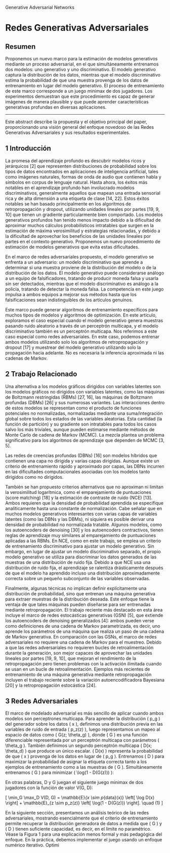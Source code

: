 Generative Adversarial Networks

# Redes Generativas Adversariales

## Resumen

Proponemos un nuevo marco para la estimación de modelos generativos mediante un proceso adversarial, en el que simultáneamente entrenamos dos modelos: uno generativo y uno discriminativo. El modelo generativo captura la distribución de los datos, mientras que el modelo discriminativo estima la probabilidad de que una muestra provenga de los datos de entrenamiento en lugar del modelo generativo. El proceso de entrenamiento de este marco corresponde a un juego minimax de dos jugadores. Los experimentos demuestran que este procedimiento es capaz de generar imágenes de manera plausible y que puede aprender características generativas profundas en diversas aplicaciones.

---

Este abstract describe la propuesta y el objetivo principal del paper, proporcionando una visión general del enfoque novedoso de las Redes Generativas Adversariales y sus resultados experimentales.

## 1 Introducción

La promesa del aprendizaje profundo es descubrir modelos ricos y jerárquicos [2] que representen distribuciones de probabilidad sobre los tipos de datos encontrados en aplicaciones de inteligencia artificial, tales como imágenes naturales, formas de onda de audio que contienen habla y símbolos en corpus de lenguaje natural. Hasta ahora, los éxitos más notables en el aprendizaje profundo han involucrado modelos discriminativos, generalmente aquellos que mapean una entrada sensorial rica y de alta dimensión a una etiqueta de clase [14, 22]. Estos éxitos notables se han basado principalmente en los algoritmos de retropropagación y dropout, utilizando unidades lineales por partes [19, 9, 10] que tienen un gradiente particularmente bien comportado. Los modelos generativos profundos han tenido menos impacto debido a la dificultad de aproximar muchos cálculos probabilísticos intratables que surgen en la estimación de máxima verosimilitud y estrategias relacionadas, y debido a la dificultad de aprovechar los beneficios de las unidades lineales por partes en el contexto generativo. Proponemos un nuevo procedimiento de estimación de modelos generativos que evita estas dificultades.

En el marco de redes adversariales propuesto, el modelo generativo se enfrenta a un adversario: un modelo discriminativo que aprende a determinar si una muestra proviene de la distribución del modelo o de la distribución de los datos. El modelo generativo puede considerarse análogo a un equipo de falsificadores, tratando de producir moneda falsa y usarla sin ser detectados, mientras que el modelo discriminativo es análogo a la policía, tratando de detectar la moneda falsa. La competencia en este juego impulsa a ambos equipos a mejorar sus métodos hasta que los falsificaciones sean indistinguibles de los artículos genuinos.

Este marco puede generar algoritmos de entrenamiento específicos para muchos tipos de modelos y algoritmos de optimización. En este artículo, exploramos el caso especial cuando el modelo generativo genera muestras pasando ruido aleatorio a través de un perceptrón multicapa, y el modelo discriminativo también es un perceptrón multicapa. Nos referimos a este caso especial como redes adversariales. En este caso, podemos entrenar ambos modelos utilizando solo los algoritmos de retropropagación y dropout [17] y muestrear del modelo generativo utilizando solo la propagación hacia adelante. No es necesaria la inferencia aproximada ni las cadenas de Markov.

## 2 Trabajo Relacionado

Una alternativa a los modelos gráficos dirigidos con variables latentes son los modelos gráficos no dirigidos con variables latentes, como las máquinas de Boltzmann restringidas (RBMs) [27, 16], las máquinas de Boltzmann profundas (DBMs) [26] y sus numerosas variantes. Las interacciones dentro de estos modelos se representan como el producto de funciones potenciales no normalizadas, normalizadas mediante una suma/integración global sobre todos los estados de las variables aleatorias. Esta cantidad (la función de partición) y su gradiente son intratables para todos los casos salvo los más triviales, aunque pueden estimarse mediante métodos de Monte Carlo de cadena de Markov (MCMC). La mezcla plantea un problema significativo para los algoritmos de aprendizaje que dependen de MCMC [3, 5].

Las redes de creencias profundas (DBNs) [16] son modelos híbridos que contienen una capa no dirigida y varias capas dirigidas. Aunque existe un criterio de entrenamiento rápido y aproximado por capas, las DBNs incurren en las dificultades computacionales asociadas con los modelos tanto dirigidos como no dirigidos.

También se han propuesto criterios alternativos que no aproximan ni limitan la verosimilitud logarítmica, como el emparejamiento de puntuaciones (score matching) [18] y la estimación de contraste de ruido (NCE) [13]. Ambos requieren que la densidad de probabilidad aprendida se especifique analíticamente hasta una constante de normalización. Cabe señalar que en muchos modelos generativos interesantes con varias capas de variables latentes (como las DBNs y las DBMs), ni siquiera es posible derivar una densidad de probabilidad no normalizada tratable. Algunos modelos, como los autoencoders de denoising [30] y los autoencoders contractivos, tienen reglas de aprendizaje muy similares al emparejamiento de puntuaciones aplicadas a las RBMs. En NCE, como en este trabajo, se emplea un criterio de entrenamiento discriminativo para ajustar un modelo generativo. Sin embargo, en lugar de ajustar un modelo discriminativo separado, el propio modelo generativo se utiliza para discriminar los datos generados de las muestras de una distribución de ruido fija. Debido a que NCE usa una distribución de ruido fija, el aprendizaje se ralentiza drásticamente después de que el modelo ha aprendido incluso una distribución aproximadamente correcta sobre un pequeño subconjunto de las variables observadas.

Finalmente, algunas técnicas no implican definir explícitamente una distribución de probabilidad, sino que entrenan una máquina generativa para extraer muestras de la distribución deseada. Este enfoque tiene la ventaja de que tales máquinas pueden diseñarse para ser entrenadas mediante retropropagación. El trabajo reciente más destacado en esta área incluye el marco de redes estocásticas generativas (GSN) [5], que extiende los autoencoders de denoising generalizados [4]: ambos pueden verse como definiciones de una cadena de Markov parametrizada, es decir, uno aprende los parámetros de una máquina que realiza un paso de una cadena de Markov generativa. En comparación con las GSNs, el marco de redes adversariales no requiere una cadena de Markov para el muestreo. Debido a que las redes adversariales no requieren bucles de retroalimentación durante la generación, son mejor capaces de aprovechar las unidades lineales por partes [19, 9, 10], que mejoran el rendimiento de la retropropagación pero tienen problemas con la activación ilimitada cuando se usan en un bucle de retroalimentación. Ejemplos más recientes de entrenamiento de una máquina generativa mediante retropropagación incluyen el trabajo reciente sobre la variación autoencodificadora Bayesiana [20] y la retropropagación estocástica [24].

## 3 Redes Adversariales

El marco de modelado adversarial es más sencillo de aplicar cuando ambos modelos son perceptrones multicapa. Para aprender la distribución \( p_g \) del generador sobre los datos \( x \), definimos una distribución previa en las variables de ruido de entrada \( p_z(z) \), luego representamos un mapeo al espacio de datos como \( G(z; \theta_g) \), donde \( G \) es una función diferenciable representada por un perceptrón multicapa con parámetros \( \theta_g \). También definimos un segundo perceptrón multicapa \( D(x; \theta_d) \) que produce un único escalar. \( D(x) \) representa la probabilidad de que \( x \) provenga de los datos en lugar de \( p_g \). Entrenamos \( D \) para maximizar la probabilidad de asignar la etiqueta correcta tanto a los ejemplos de entrenamiento como a las muestras de \( G \). Simultáneamente entrenamos \( G \) para minimizar \( \log(1 - D(G(z))) \):

En otras palabras, D y G juegan el siguiente juego minimax de dos jugadores con la función de valor V(G, D):

\[ 
\min_G \max_D V(D, G) = \mathbb{E}_{x \sim p_{data}(x)} \left[ \log D(x) \right] + \mathbb{E}_{z \sim p_z(z)} \left[ \log(1 - D(G(z))) \right]. \quad (1)
\]


En la siguiente sección, presentamos un análisis teórico de las redes adversariales, mostrando esencialmente que el criterio de entrenamiento permite recuperar la distribución generadora de datos a medida que \( G \) y \( D \) tienen suficiente capacidad, es decir, en el límite no paramétrico. Véase la Figura 1 para una explicación menos formal y más pedagógica del enfoque. En la práctica, debemos implementar el juego usando un enfoque numérico iterativo. Optimi
